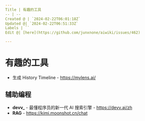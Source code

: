 ```yaml
---
Title | 有趣的工具
-- | --
Created @ | `2024-02-22T06:01:18Z`
Updated @| `2024-02-22T06:51:33Z`
Labels | ``
Edit @| [here](https://github.com/junxnone/aiwiki/issues/462)

---
```

# 有趣的工具


- 生成 History Timeline - https://mylens.ai/

## 辅助编程

- **devv_** - 最懂程序员的新一代 AI 搜索引擎 - https://devv.ai/zh
- **RAG** - https://kimi.moonshot.cn/chat

